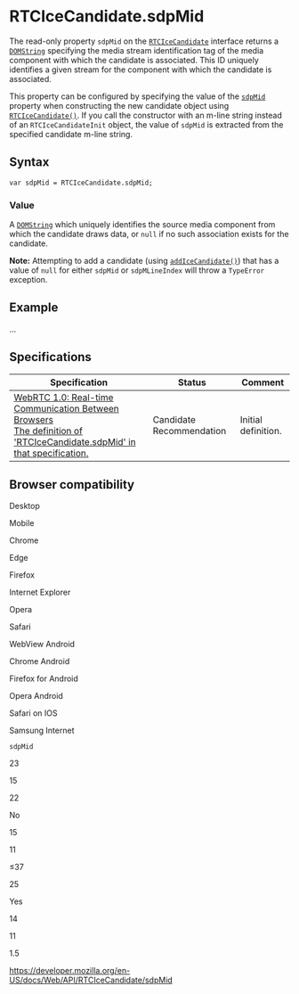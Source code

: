 RTCIceCandidate.sdpMid
======================

The read-only property `sdpMid` on the [`RTCIceCandidate`](../rtcicecandidate) interface returns a [`DOMString`](../domstring) specifying the media stream identification tag of the media component with which the candidate is associated. This ID uniquely identifies a given stream for the component with which the candidate is associated.

This property can be configured by specifying the value of the [`sdpMid`](../rtcicecandidateinit/sdpmid) property when constructing the new candidate object using [`RTCIceCandidate()`](rtcicecandidate). If you call the constructor with an m-line string instead of an `RTCIceCandidateInit` object, the value of `sdpMid` is extracted from the specified candidate m-line string.

Syntax
------

    var sdpMid = RTCIceCandidate.sdpMid;

### Value

A [`DOMString`](../domstring) which uniquely identifies the source media component from which the candidate draws data, or `null` if no such association exists for the candidate.

**Note:** Attempting to add a candidate (using [`addIceCandidate()`](../rtcpeerconnection/addicecandidate)) that has a value of `null` for either `sdpMid` or `sdpMLineIndex` will throw a `TypeError` exception.

Example
-------

...

Specifications
--------------

<table><thead><tr class="header"><th>Specification</th><th>Status</th><th>Comment</th></tr></thead><tbody><tr class="odd"><td><a href="https://w3c.github.io/webrtc-pc/#dom-rtcicecandidate-sdpmid">WebRTC 1.0: Real-time Communication Between Browsers<br />
<span class="small">The definition of 'RTCIceCandidate.sdpMid' in that specification.</span></a></td><td><span class="spec-cr">Candidate Recommendation</span></td><td>Initial definition.</td></tr></tbody></table>

Browser compatibility
---------------------

Desktop

Mobile

Chrome

Edge

Firefox

Internet Explorer

Opera

Safari

WebView Android

Chrome Android

Firefox for Android

Opera Android

Safari on IOS

Samsung Internet

`sdpMid`

23

15

22

No

15

11

≤37

25

Yes

14

11

1.5

<a href="https://developer.mozilla.org/en-US/docs/Web/API/RTCIceCandidate/sdpMid" class="_attribution-link">https://developer.mozilla.org/en-US/docs/Web/API/RTCIceCandidate/sdpMid</a>
